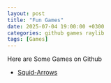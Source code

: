 ```yaml
---
layout: post
title: "Fun Games"
date: 2025-07-04 19:00:00 +0300
categories: github games raylib
tags: [Games]
---
```


Here are Some Games on Github

- [Squid-Arrows]("https://github.com/0xF55/squid-arrows")
